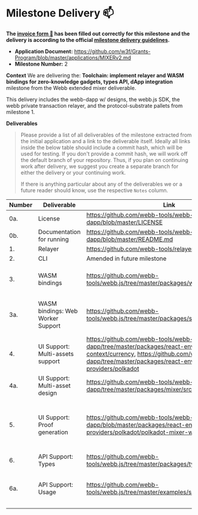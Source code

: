 # Milestone Delivery :mailbox:

**The [invoice form :pencil:](https://docs.google.com/forms/d/e/1FAIpQLSfmNYaoCgrxyhzgoKQ0ynQvnNRoTmgApz9NrMp-hd8mhIiO0A/viewform) has been filled out correctly for this milestone and the delivery is according to the official [milestone delivery guidelines](https://github.com/w3f/Grants-Program/blob/master/docs/milestone-deliverables-guidelines.md).**

- **Application Document:** https://github.com/w3f/Grants-Program/blob/master/applications/MIXERv2.md
- **Milestone Number:** 2

**Context**
We are delivering the: **Toolchain: implement relayer and WASM bindings for zero-knowledge gadgets, types API, dApp integration** milestone from the Webb extended mixer deliverable.

This delivery includes the webb-dapp w/ designs, the webb.js SDK, the webb private transaction relayer, and the protocol-substrate pallets from milestone 1.

**Deliverables**

> Please provide a list of all deliverables of the milestone extracted from the initial application and a link to the deliverable itself. Ideally all links inside the below table should include a commit hash, which will be used for testing. If you don't provide a commit hash, we will work off the default branch of your repository. Thus, if you plan on continuing work after delivery, we suggest you create a separate branch for either the delivery or your continuing work.
>
> If there is anything particular about any of the deliverables we or a future reader should know, use the respective `Notes` column.

| Number | Deliverable                       | Link                                                                                                                                                                                                                | Notes                                                                |
| ------ | --------------------------------- | ------------------------------------------------------------------------------------------------------------------------------------------------------------------------------------------------------------------- | -------------------------------------------------------------------- |
| 0a.    | License                           | https://github.com/webb-tools/webb-dapp/blob/master/LICENSE                                                                                                                                                         | ...                                                                  |
| 0b.    | Documentation for running         | https://github.com/webb-tools/webb-dapp/blob/master/README.md                                                                                                                                                       | Inside the readme                                                    |
| 1.     | Relayer                           | https://github.com/webb-tools/relayer                                                                                                                                                                               | ...                                                                  |
| 2.     | CLI                               | Amended in future milestone                                                                                                                                                                                         | ...                                                                  |
| 3.     | WASM bindings                     | https://github.com/webb-tools/webb.js/tree/master/packages/wasm-utils                                                                                                                                               | Core rust tools compiling to WASM with wasm_bindgen                  |
| 3a.    | WASM bindings: Web Worker Support | https://github.com/webb-tools/webb.js/tree/master/packages/sdk-core/src/proving                                                                                                                                     | Uses `Worker` within that can be injected from a web application.    |
| 4.     | UI Support: Multi-assets support  | https://github.com/webb-tools/webb-dapp/tree/master/packages/react-environment/src/webb-context/currency, https://github.com/webb-tools/webb-dapp/tree/master/packages/react-environment/src/api-providers/polkadot | In the polkadot deposit class, it supports multi-assets from ORML.   |
| 4a.    | UI Support: Multi-asset design    | https://github.com/webb-tools/webb-dapp/tree/master/packages/mixer/src/components/Deposit                                                                                                                           | The UI component                                                     |
| 5.     | UI Support: Proof generation      | https://github.com/webb-tools/webb-dapp/blob/master/packages/react-environment/src/api-providers/polkadot/polkadot-mixer-withdraw.ts#L173                                                                           | In the withdraw method, we do proof generation against `webb.js` SDK |
| 6.     | API Support: Types                | https://github.com/webb-tools/webb.js/tree/master/packages/types                                                                                                                                                    | ...                                                                  |
| 6a.    | API Support: Usage                | https://github.com/webb-tools/webb.js/tree/master/examples/sdk-mixer                                                                                                                                                | Example of creating note, proving, setting up tree for proofs        |
